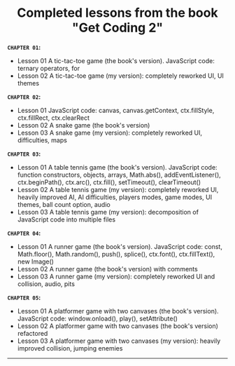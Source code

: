 <h1 align="center">Completed lessons from the book "Get Coding 2"</h1>

**`CHAPTER 01`:**
* Lesson 01 A tic-tac-toe game (the book's version). JavaScript code: ternary operators, for
* Lesson 02 A tic-tac-toe game (my version): completely reworked UI, UI themes

**`CHAPTER 02`:**
* Lesson 01 JavaScript code: canvas, canvas.getContext, ctx.fillStyle, ctx.fillRect, ctx.clearRect
* Lesson 02 A snake game (the book's version)
* Lesson 03 A snake game (my version): completely reworked UI, difficulties, maps

**`CHAPTER 03`:**
* Lesson 01 A table tennis game (the book's version). JavaScript code: function constructors, objects, arrays, Math.abs(), 
addEventListener(), ctx.beginPath(), ctx.arc(), ctx.fill(), setTimeout(), clearTimeout()
* Lesson 02 A table tennis game (my version): completely reworked UI, heavily improved AI, AI difficulties, players modes, game modes, 
UI themes, ball count option, audio
* Lesson 03 A table tennis game (my version): decomposition of JavaScript code into multiple files

**`CHAPTER 04`:**
* Lesson 01 A runner game (the book's version). JavaScript code: const, Math.floor(), Math.random(), push(), 
splice(), ctx.font(), ctx.fillText(), new Image()
* Lesson 02 A runner game (the book's version) with comments
* Lesson 03 A runner game (my version): completely reworked UI and collision, audio, pits

**`CHAPTER 05`:**
* Lesson 01 A platformer game with two canvases (the book's version). JavaScript code: window.onload(), play(), setAttribute()
* Lesson 02 A platformer game with two canvases (the book's version) refactored
* Lesson 03 A platformer game with two canvases (my version): heavily improved collision, jumping enemies

<hr>